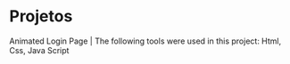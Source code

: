 # Projetos
Animated Login Page  |  The following tools were used in this project: Html, Css, Java Script
